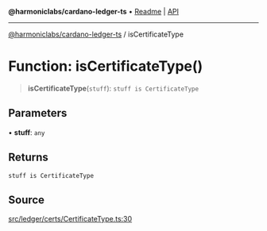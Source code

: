 **@harmoniclabs/cardano-ledger-ts** • [Readme](../Introduction.md) \| [API](../globals.md)

***

[@harmoniclabs/cardano-ledger-ts](../Introduction.md) / isCertificateType

# Function: isCertificateType()

> **isCertificateType**(`stuff`): `stuff is CertificateType`

## Parameters

• **stuff**: `any`

## Returns

`stuff is CertificateType`

## Source

[src/ledger/certs/CertificateType.ts:30](https://github.com/HarmonicLabs/cardano-ledger-ts/blob/d1659b0/src/ledger/certs/CertificateType.ts#L30)
